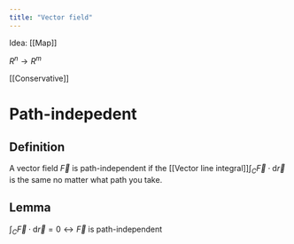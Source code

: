 ```yaml
---
title: "Vector field"
---
```

Idea: [[Map]] 


$R^{n}\to R^m$

[[Conservative]]

# Path-indepedent
## Definition
A vector field $\vec{F}$ is path-independent if the [[Vector line integral]]$\int_{C} \vec{F} \cdot \mathrm{d} \vec{r}$ is the same no matter what path you take.
## Lemma
$\int_{C} \vec{F} \cdot \mathrm{d} \vec{r}=0 \leftrightarrow \vec{F}$ is path-independent